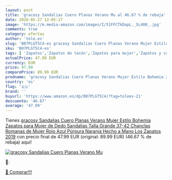 ```yaml
---
layout: post
title: 'gracosy Sandalias Cuero Planas Verano Mu al 46.67 % de rebaja'
date: 2020-05-27 12:05:17
image: 'https://m.media-amazon.com/images/I/51FFCTkDapL._SL400_.jpg'
comments: true
category: ofertas
author: 'tole.es'
slug: 'B07PLGT5C4-es gracosy Sandalias Cuero Planas Verano Mujer Estilo Bohemia...'
sku: 'B07PLGT5C4-es'
tags: [ 'Zapatos','Zapatos de tacón','Zapatos para mujer','Zapatos y complementos','chanclas','zapatos', ]
actualPrice: 47.99 EUR
currency: EUR
price: 47.99
comparePrice: 89.99 EUR
prodname: 'gracosy Sandalias Cuero Planas Verano Mujer Estilo Bohemia Zapatos para Mujer de Dedo Sandalias Talla Grande 37-42 Chanclas Romanas de Mujer Rojo Azul Púrpura Naranja Hecho a Mano Los Zapatos 2019'
country: 'es'
flag: '🇪🇸'
brand: ''
buyurl: 'https://www.amazon.es/dp/B07PLGT5C4/?tag=tolees-21'
descuento: '46.67'
average: '47.99'
---
```


Tienes [gracosy Sandalias Cuero Planas Verano Mujer Estilo Bohemia Zapatos para Mujer de Dedo Sandalias Talla Grande 37-42 Chanclas Romanas de Mujer Rojo Azul Púrpura Naranja Hecho a Mano Los Zapatos 2019](https://www.amazon.es/dp/B07PLGT5C4/?tag=tolees-21) con precio final de  47.99 EUR (original: 89.99 EUR) (46.67 %  de rebaja) aqui!

[![gracosy Sandalias Cuero Planas Verano Mu](https://m.media-amazon.com/images/I/51FFCTkDapL._SL400_.jpg)](https://www.amazon.es/dp/B07PLGT5C4/?tag=tolees-21)

🔎:


[🛒 Comprar!!!](https://www.amazon.es/dp/B07PLGT5C4/?tag=tolees-21)
